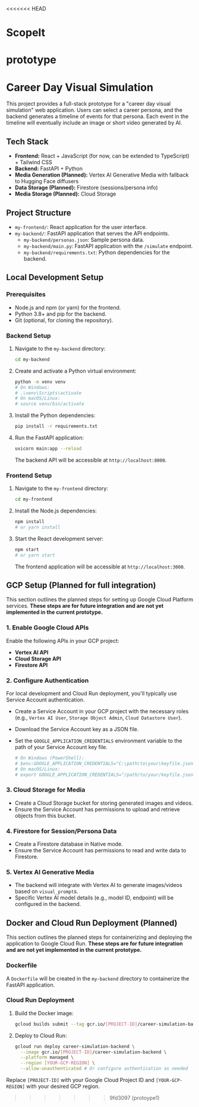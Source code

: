 <<<<<<< HEAD
# ScopeIt
prototype
=======
# Career Day Visual Simulation

This project provides a full-stack prototype for a "career day visual simulation" web application. Users can select a career persona, and the backend generates a timeline of events for that persona. Each event in the timeline will eventually include an image or short video generated by AI.

## Tech Stack

- **Frontend:** React + JavaScript (for now, can be extended to TypeScript) + Tailwind CSS
- **Backend:** FastAPI + Python
- **Media Generation (Planned):** Vertex AI Generative Media with fallback to Hugging Face diffusers
- **Data Storage (Planned):** Firestore (sessions/persona info)
- **Media Storage (Planned):** Cloud Storage

## Project Structure

- `my-frontend/`: React application for the user interface.
- `my-backend/`: FastAPI application that serves the API endpoints.
  - `my-backend/personas.json`: Sample persona data.
  - `my-backend/main.py`: FastAPI application with the `/simulate` endpoint.
  - `my-backend/requirements.txt`: Python dependencies for the backend.

## Local Development Setup

### Prerequisites

- Node.js and npm (or yarn) for the frontend.
- Python 3.8+ and pip for the backend.
- Git (optional, for cloning the repository).

### Backend Setup

1.  Navigate to the `my-backend` directory:
    ```bash
    cd my-backend
    ```
2.  Create and activate a Python virtual environment:
    ```bash
    python -m venv venv
    # On Windows:
    # .\venv\Scripts\activate
    # On macOS/Linux:
    # source venv/bin/activate
    ```
3.  Install the Python dependencies:
    ```bash
    pip install -r requirements.txt
    ```
4.  Run the FastAPI application:
    ```bash
    uvicorn main:app --reload
    ```
    The backend API will be accessible at `http://localhost:8000`.

### Frontend Setup

1.  Navigate to the `my-frontend` directory:
    ```bash
    cd my-frontend
    ```
2.  Install the Node.js dependencies:
    ```bash
    npm install
    # or yarn install
    ```
3.  Start the React development server:
    ```bash
    npm start
    # or yarn start
    ```
    The frontend application will be accessible at `http://localhost:3000`.

## GCP Setup (Planned for full integration)

This section outlines the planned steps for setting up Google Cloud Platform services. **These steps are for future integration and are not yet implemented in the current prototype.**

### 1. Enable Google Cloud APIs

Enable the following APIs in your GCP project:

-   **Vertex AI API**
-   **Cloud Storage API**
-   **Firestore API**

### 2. Configure Authentication

For local development and Cloud Run deployment, you'll typically use Service Account authentication.

-   Create a Service Account in your GCP project with the necessary roles (e.g., `Vertex AI User`, `Storage Object Admin`, `Cloud Datastore User`).
-   Download the Service Account key as a JSON file.
-   Set the `GOOGLE_APPLICATION_CREDENTIALS` environment variable to the path of your Service Account key file.

    ```bash
    # On Windows (PowerShell):
    # $env:GOOGLE_APPLICATION_CREDENTIALS="C:\path\to\your\keyfile.json"
    # On macOS/Linux:
    # export GOOGLE_APPLICATION_CREDENTIALS="/path/to/your/keyfile.json"
    ```

### 3. Cloud Storage for Media

-   Create a Cloud Storage bucket for storing generated images and videos.
-   Ensure the Service Account has permissions to upload and retrieve objects from this bucket.

### 4. Firestore for Session/Persona Data

-   Create a Firestore database in Native mode.
-   Ensure the Service Account has permissions to read and write data to Firestore.

### 5. Vertex AI Generative Media

-   The backend will integrate with Vertex AI to generate images/videos based on `visual_prompt`s.
-   Specific Vertex AI model details (e.g., model ID, endpoint) will be configured in the backend.

## Docker and Cloud Run Deployment (Planned)

This section outlines the planned steps for containerizing and deploying the application to Google Cloud Run. **These steps are for future integration and are not yet implemented in the current prototype.**

### Dockerfile

A `Dockerfile` will be created in the `my-backend` directory to containerize the FastAPI application.

### Cloud Run Deployment

1.  Build the Docker image:
    ```bash
    gcloud builds submit --tag gcr.io/[PROJECT-ID]/career-simulation-backend
    ```
2.  Deploy to Cloud Run:
    ```bash
    gcloud run deploy career-simulation-backend \
      --image gcr.io/[PROJECT-ID]/career-simulation-backend \
      --platform managed \
      --region [YOUR-GCP-REGION] \
      --allow-unauthenticated # Or configure authentication as needed
    ```

Replace `[PROJECT-ID]` with your Google Cloud Project ID and `[YOUR-GCP-REGION]` with your desired GCP region.
>>>>>>> 9fd3097 (protoype1)
